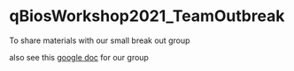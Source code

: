 # qBiosWorkshop2021_TeamOutbreak
To share materials with our small break out group

also see this [google doc](https://docs.google.com/document/d/1ZRTbuJSORlsyzvbbJEV_8PAwlQYJaaEpbqz0eUlzMvo/edit?usp=sharing) for our group
